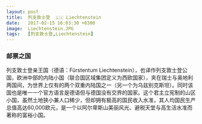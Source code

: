 ```yaml
---
layout: post
title:  列支敦士登  🇱🇮 Liechtenstein
date:   2017-02-15 16:03:30 +0300
image:  Liechtenstein.JPG
tags:   [列支敦士登,Liechtenstein]
---
```

### 邮票之国
列支敦士登亲王国（德语：Fürstentum Liechtenstein），也译作列支敦士登公国，欧洲中部的内陆小国（联合国区域集团定义为西欧国家），夹在瑞士与奥地利两国间，为世界上仅有的两个双重内陆国之一（另一个为乌兹别克斯坦）。同时该国也是唯一一个官方语言是德语但与德国没有交界的国家。这个君主立宪制的山区小国，虽然土地狭小兼人口稀少，但却拥有极高的国民收入水准，其人均国民生产总值高达60,000欧元，是一个以阿尔卑斯山美丽风光、避税天堂与高生活水准而著称的富裕小国。
